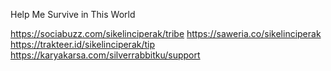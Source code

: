 Help Me Survive in This World

https://sociabuzz.com/sikelinciperak/tribe
https://saweria.co/sikelinciperak
https://trakteer.id/sikelinciperak/tip
https://karyakarsa.com/silverrabbitku/support
